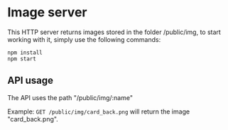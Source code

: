 # Image server

This HTTP server returns images stored in the folder /public/img, to start working with it, simply use the following commands:

```
npm install
npm start
```

## API usage

The API uses the path "/public/img/:name"

Example: `GET /public/img/card_back.png` will return the image "card_back.png".
